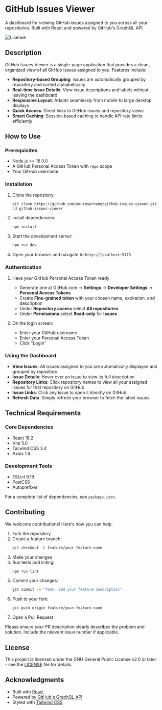 # GitHub Issues Viewer

A dashboard for viewing GitHub issues assigned to you across all your repositories. Built with React and powered by GitHub's GraphQL API.

![License](https://img.shields.io/badge/license-GPL--2.0--or--later-blue.svg)

## Description

GitHub Issues Viewer is a single-page application that provides a clean, organized view of all GitHub issues assigned to you. Features include:

- **Repository-based Grouping**: Issues are automatically grouped by repository and sorted alphabetically
- **Real-time Issue Details**: View issue descriptions and labels without leaving the dashboard
- **Responsive Layout**: Adapts seamlessly from mobile to large desktop displays
- **Quick Access**: Direct links to GitHub issues and repository views
- **Smart Caching**: Session-based caching to handle API rate limits efficiently

## How to Use

### Prerequisites

- Node.js >= 18.0.0
- A GitHub Personal Access Token with `repo` scope
- Your GitHub username

### Installation

1. Clone the repository:
   ```bash
   git clone https://github.com/yourusername/github-issues-viewer.git
   cd github-issues-viewer
   ```

2. Install dependencies:
   ```bash
   npm install
   ```

3. Start the development server:
   ```bash
   npm run dev
   ```

4. Open your browser and navigate to `http://localhost:5173`

### Authentication

1. Have your GitHub Personal Access Token ready
   - Generate one at GitHub.com → **Settings** → **Developer Settings** → **Personal Access Tokens**
   - Create **Fine-grained token** with your chosen name, expiration, and description
   - Under **Repository access** select **All repositories**
   - Under **Permissions** select **Read-only** for **Issues**

2. On the login screen:
   - Enter your GitHub username
   - Enter your Personal Access Token
   - Click "Login"

### Using the Dashboard

- **View Issues**: All issues assigned to you are automatically displayed and grouped by repository
- **Issue Details**: Hover over an issue to view its full description
- **Repository Links**: Click repository names to view all your assigned issues for that repository on GitHub
- **Issue Links**: Click any issue to open it directly on GitHub
- **Refresh Data**: Simply refresh your browser to fetch the latest issues

## Technical Requirements

### Core Dependencies
- React 18.2
- Vite 5.0
- Tailwind CSS 3.4
- Axios 1.6

### Development Tools
- ESLint 9.19
- PostCSS
- Autoprefixer

For a complete list of dependencies, see `package.json`.

## Contributing

We welcome contributions! Here's how you can help:

1. Fork the repository
2. Create a feature branch:
   ```bash
   git checkout -b feature/your-feature-name
   ```
3. Make your changes
4. Run tests and linting:
   ```bash
   npm run lint
   ```
5. Commit your changes:
   ```bash
   git commit -m "feat: add your feature description"
   ```
6. Push to your fork:
   ```bash
   git push origin feature/your-feature-name
   ```
7. Open a Pull Request

Please ensure your PR description clearly describes the problem and solution. Include the relevant issue number if applicable.

## License

This project is licensed under the GNU General Public License v2.0 or later - see the [LICENSE](LICENSE) file for details.

## Acknowledgments

- Built with [React](https://reactjs.org/)
- Powered by [GitHub's GraphQL API](https://docs.github.com/en/graphql)
- Styled with [Tailwind CSS](https://tailwindcss.com/)
